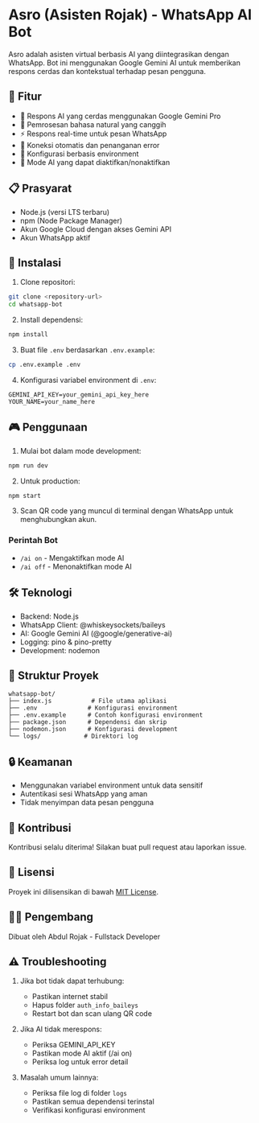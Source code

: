 # Asro (Asisten Rojak) - WhatsApp AI Bot

Asro adalah asisten virtual berbasis AI yang diintegrasikan dengan WhatsApp. Bot ini menggunakan Google Gemini AI untuk memberikan respons cerdas dan kontekstual terhadap pesan pengguna.

## 🌟 Fitur

- 🤖 Respons AI yang cerdas menggunakan Google Gemini Pro
- 💬 Pemrosesan bahasa natural yang canggih
- ⚡ Respons real-time untuk pesan WhatsApp
- 🔄 Koneksi otomatis dan penanganan error
- 🔐 Konfigurasi berbasis environment
- 🎯 Mode AI yang dapat diaktifkan/nonaktifkan

## 📋 Prasyarat

- Node.js (versi LTS terbaru)
- npm (Node Package Manager)
- Akun Google Cloud dengan akses Gemini API
- Akun WhatsApp aktif

## 🚀 Instalasi

1. Clone repositori:
```bash
git clone <repository-url>
cd whatsapp-bot
```

2. Install dependensi:
```bash
npm install
```

3. Buat file `.env` berdasarkan `.env.example`:
```bash
cp .env.example .env
```

4. Konfigurasi variabel environment di `.env`:
```
GEMINI_API_KEY=your_gemini_api_key_here
YOUR_NAME=your_name_here
```

## 🎮 Penggunaan

1. Mulai bot dalam mode development:
```bash
npm run dev
```

2. Untuk production:
```bash
npm start
```

3. Scan QR code yang muncul di terminal dengan WhatsApp untuk menghubungkan akun.

### Perintah Bot

- `/ai on` - Mengaktifkan mode AI
- `/ai off` - Menonaktifkan mode AI

## 🛠️ Teknologi

- Backend: Node.js
- WhatsApp Client: @whiskeysockets/baileys
- AI: Google Gemini AI (@google/generative-ai)
- Logging: pino & pino-pretty
- Development: nodemon

## 📁 Struktur Proyek

```
whatsapp-bot/
├── index.js           # File utama aplikasi
├── .env              # Konfigurasi environment
├── .env.example      # Contoh konfigurasi environment
├── package.json      # Dependensi dan skrip
├── nodemon.json      # Konfigurasi development
└── logs/            # Direktori log
```

## 🔒 Keamanan

- Menggunakan variabel environment untuk data sensitif
- Autentikasi sesi WhatsApp yang aman
- Tidak menyimpan data pesan pengguna

## 🤝 Kontribusi

Kontribusi selalu diterima! Silakan buat pull request atau laporkan issue.

## 📝 Lisensi

Proyek ini dilisensikan di bawah [MIT License](LICENSE).

## 👨‍💻 Pengembang

Dibuat oleh Abdul Rojak - Fullstack Developer

## ⚠️ Troubleshooting

1. Jika bot tidak dapat terhubung:
   - Pastikan internet stabil
   - Hapus folder `auth_info_baileys`
   - Restart bot dan scan ulang QR code

2. Jika AI tidak merespons:
   - Periksa GEMINI_API_KEY
   - Pastikan mode AI aktif (/ai on)
   - Periksa log untuk error detail

3. Masalah umum lainnya:
   - Periksa file log di folder `logs`
   - Pastikan semua dependensi terinstal
   - Verifikasi konfigurasi environment
